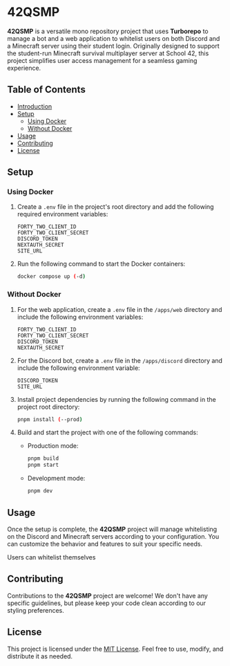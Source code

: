 # 42QSMP

**42QSMP** is a versatile mono repository project that uses **Turborepo** to manage a bot and a web application to whitelist users on both Discord and a Minecraft server using their student login. Originally designed to support the student-run Minecraft survival multiplayer server at School 42, this project simplifies user access management for a seamless gaming experience.

## Table of Contents

- [Introduction](#42qsmp---minecraft-server-whitelist-manager)
- [Setup](#setup)
  - [Using Docker](#using-docker)
  - [Without Docker](#without-docker)
- [Usage](#usage)
- [Contributing](#contributing)
- [License](#license)

## Setup

### Using Docker

1. Create a `.env` file in the project's root directory and add the following required environment variables:

    ```dotenv
    FORTY_TWO_CLIENT_ID
    FORTY_TWO_CLIENT_SECRET
    DISCORD_TOKEN
    NEXTAUTH_SECRET
    SITE_URL
    ```

2. Run the following command to start the Docker containers:

    ```sh
    docker compose up (-d)
    ```

### Without Docker

1. For the web application, create a `.env` file in the `/apps/web` directory and include the following environment variables:

    ```dotenv
    FORTY_TWO_CLIENT_ID
    FORTY_TWO_CLIENT_SECRET
    DISCORD_TOKEN
    NEXTAUTH_SECRET
    ```

2. For the Discord bot, create a `.env` file in the `/apps/discord` directory and include the following environment variable:

    ```dotenv
    DISCORD_TOKEN
    SITE_URL
    ```

3. Install project dependencies by running the following command in the project root directory:

    ```sh
    pnpm install (--prod)
    ```

4. Build and start the project with one of the following commands:

    - Production mode:

        ```sh
        pnpm build
        pnpm start
        ```

    - Development mode:

        ```sh
        pnpm dev
        ```

## Usage

Once the setup is complete, the **42QSMP** project will manage whitelisting on the Discord and Minecraft servers according to your configuration. You can customize the behavior and features to suit your specific needs.

Users can whitelist themselves

## Contributing

Contributions to the **42QSMP** project are welcome! We don't have any specific guidelines, but please keep your code clean according to our styling preferences.

## License

This project is licensed under the [MIT License](LICENSE). Feel free to use, modify, and distribute it as needed.
